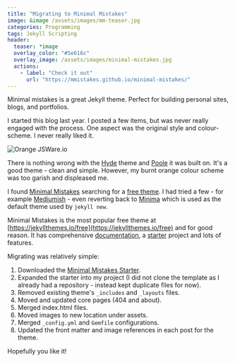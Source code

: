 ```yaml
---
title: "Migrating to Minimal Mistakes"
image: &image /assets/images/mm-teaser.jpg
categories: Programming
tags: Jekyll Scripting
header:
  teaser: *image
  overlay_color: "#5e616c"
  overlay_image: /assets/images/minimal-mistakes.jpg
  actions:
    - label: "Check it out"
      url: "https://mmistakes.github.io/minimal-mistakes/"
---
```

Minimal mistakes is a great Jekyll theme. Perfect for building personal sites, blogs, and portfolios.

I started this blog last year. I posted a few items, but was never really engaged with the process. One aspect was the original style and colour-scheme. I never really liked it.

![Orange JSWare.io](/assets/images/jsware-orange.jpg)

There is nothing wrong with the [Hyde](http://hyde.getpoole.com) theme and [Poole](https://github.com/poole) it was built on.  It's a good theme - clean and simple. However, my burnt orange colour scheme was too garish and displeased me.

I found [Minimal Mistakes](https://mmistakes.github.io/minimal-mistakes/) searching for a [free theme](https://jekyllthemes.io/free). I had tried a few - for example [Mediumish](https://jekyllthemes.io/theme/mediumish) - even reverting back to [Minima](https://jekyll.github.io/minima/) which is used as the default theme used by `jekyll new`.

Minimal Mistakes is the most popular free theme at [https://jekyllthemes.io/free](https://jekyllthemes.io/free) and for good reason.  It has comprehensive [documentation](https://mmistakes.github.io/minimal-mistakes/docs/quick-start-guide/), a [starter](https://github.com/mmistakes/mm-github-pages-starter) project and lots of features.

Migrating was relatively simple:
1. Downloaded the [Minimal Mistakes Starter](https://github.com/mmistakes/mm-github-pages-starter).
1. Expanded the starter into my project (I did not clone the template as I already had a repository - instead kept duplicate files for now).
1. Removed existing theme's `_includes` and `_layouts` files.
1. Moved and updated core pages (404 and about).
1. Merged index.html files.
1. Moved images to new location under assets.
1. Merged `_config.yml` and `Gemfile` configurations.
1. Updated the front matter and image references in each post for the theme.

Hopefully you like it!
